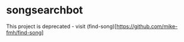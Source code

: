 # songsearchbot


This project is deprecated - visit (find-song)[https://github.com/mike-fmh/find-song]
